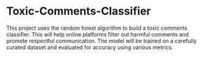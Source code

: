 # Toxic-Comments-Classifier
This project uses the random forest algorithm to build a toxic comments classifier. This will help online platforms filter out harmful comments and promote respectful communication. The model will be trained on a carefully curated dataset and evaluated for accuracy using various metrics.
